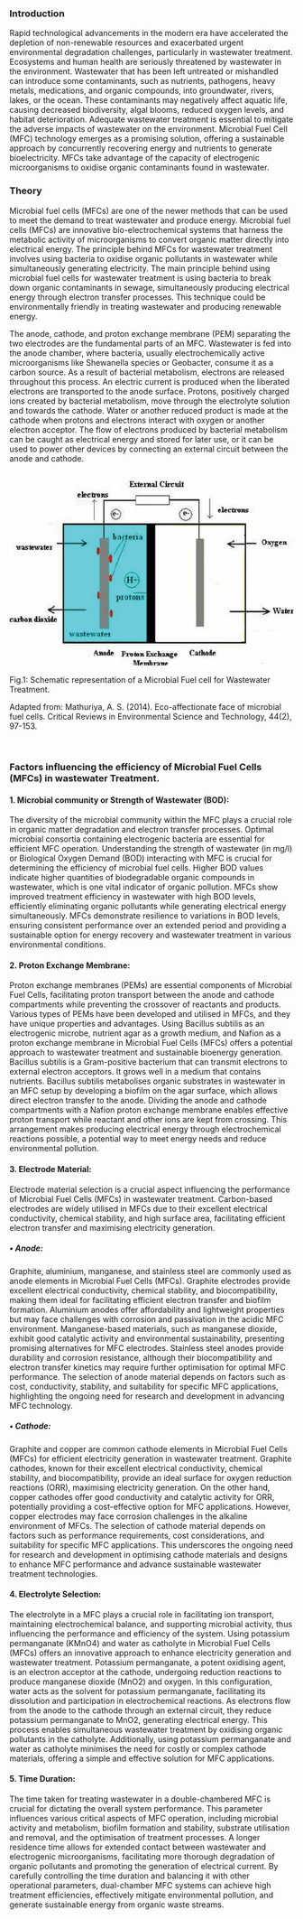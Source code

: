 ### Introduction
Rapid technological advancements in the modern era have accelerated the depletion of non-renewable resources and exacerbated urgent environmental degradation challenges, particularly in wastewater treatment. Ecosystems and human health are seriously threatened by wastewater in the environment. Wastewater that has been left untreated or mishandled can introduce some contaminants, such as nutrients, pathogens, heavy metals, medications, and organic compounds, into groundwater, rivers, lakes, or the ocean. These contaminants may negatively affect aquatic life, causing decreased biodiversity, algal blooms, reduced oxygen levels, and habitat deterioration. Adequate wastewater treatment is essential to mitigate the adverse impacts of wastewater on the environment. Microbial Fuel Cell (MFC) technology emerges as a promising solution, offering a sustainable approach by concurrently recovering energy and nutrients to generate bioelectricity. MFCs take advantage of the capacity of electrogenic microorganisms to oxidise organic contaminants found in wastewater.
&nbsp;

### Theory
Microbial fuel cells (MFCs) are one of the newer methods that can be used to meet the demand to treat wastewater and produce energy. Microbial fuel cells (MFCs) are innovative bio-electrochemical systems that harness the metabolic activity of microorganisms to convert organic matter directly into electrical energy. The principle behind MFCs for wastewater treatment involves using bacteria to oxidise organic pollutants in wastewater while simultaneously generating electricity. The main principle behind using microbial fuel cells for wastewater treatment is using bacteria to break down organic contaminants in sewage, simultaneously producing electrical energy through electron transfer processes. This technique could be environmentally friendly in treating wastewater and producing renewable energy.

The anode, cathode, and proton exchange membrane (PEM) separating the two electrodes are the fundamental parts of an MFC. Wastewater is fed into the anode chamber, where bacteria, usually electrochemically active microorganisms like Shewanella species or Geobacter, consume it as a carbon source. As a result of bacterial metabolism, electrons are released throughout this process. An electric current is produced when the liberated electrons are transported to the anode surface. Protons, positively charged ions created by bacterial metabolism, move through the electrolyte solution and towards the cathode. Water or another reduced product is made at the cathode when protons and electrons interact with oxygen or another electron acceptor. The flow of electrons produced by bacterial metabolism can be caught as electrical energy and stored for later use, or it can be used to power other devices by connecting an external circuit between the anode and cathode.

&nbsp;
<img src="images/1.png" title="" />

Fig.1: Schematic representation of a Microbial Fuel cell for Wastewater Treatment.

Adapted from: Mathuriya, A. S. (2014). Eco-affectionate face of microbial fuel cells. Critical Reviews in Environmental Science and Technology, 44(2), 97-153.

&nbsp;

### Factors influencing the efficiency of Microbial Fuel Cells (MFCs) in wastewater Treatment.


#### 1.	Microbial community or Strength of Wastewater (BOD): 
The diversity of the microbial community within the MFC plays a crucial role in organic matter degradation and electron transfer processes. Optimal microbial consortia containing electrogenic bacteria are essential for efficient MFC operation. Understanding the strength of wastewater (in mg/l) or Biological Oxygen Demand (BOD) interacting with MFC is crucial for determining the efficiency of microbial fuel cells. Higher BOD values indicate higher quantities of biodegradable organic compounds in wastewater, which is one vital indicator of organic pollution. MFCs show improved treatment efficiency in wastewater with high BOD levels, efficiently eliminating organic pollutants while generating electrical energy simultaneously. MFCs demonstrate resilience to variations in BOD levels, ensuring consistent performance over an extended period and providing a sustainable option for energy recovery and wastewater treatment in various environmental conditions.

#### 2.	Proton Exchange Membrane: 
Proton exchange membranes (PEMs) are essential components of Microbial Fuel Cells, facilitating proton transport between the anode and cathode compartments while preventing the crossover of reactants and products. Various types of PEMs have been developed and utilised in MFCs, and they have unique properties and advantages. Using Bacillus subtilis as an electrogenic microbe, nutrient agar as a growth medium, and Nafion as a proton exchange membrane in Microbial Fuel Cells (MFCs) offers a potential approach to wastewater treatment and sustainable bioenergy generation. Bacillus subtilis is a Gram-positive bacterium that can transmit electrons to external electron acceptors. It grows well in a medium that contains nutrients. Bacillus subtilis metabolises organic substrates in wastewater in an MFC setup by developing a biofilm on the agar surface, which allows direct electron transfer to the anode. Dividing the anode and cathode compartments with a Nafion proton exchange membrane enables effective proton transport while reactant and other ions are kept from crossing. This arrangement makes producing electrical energy through electrochemical reactions possible, a potential way to meet energy needs and reduce environmental pollution.

#### 3.	Electrode Material: 
Electrode material selection is a crucial aspect influencing the performance of Microbial Fuel Cells (MFCs) in wastewater treatment. Carbon-based electrodes are widely utilised in MFCs due to their excellent electrical conductivity, chemical stability, and high surface area, facilitating efficient electron transfer and maximising electricity generation. 
##### •	Anode: 
Graphite, aluminium, manganese, and stainless steel are commonly used as anode elements in Microbial Fuel Cells (MFCs). Graphite electrodes provide excellent electrical conductivity, chemical stability, and biocompatibility, making them ideal for facilitating efficient electron transfer and biofilm formation. Aluminium anodes offer affordability and lightweight properties but may face challenges with corrosion and passivation in the acidic MFC environment. Manganese-based materials, such as manganese dioxide, exhibit good catalytic activity and environmental sustainability, presenting promising alternatives for MFC electrodes. Stainless steel anodes provide durability and corrosion resistance, although their biocompatibility and electron transfer kinetics may require further optimisation for optimal MFC performance. The selection of anode material depends on factors such as cost, conductivity, stability, and suitability for specific MFC applications, highlighting the ongoing need for research and development in advancing MFC technology.

##### •	Cathode: 
Graphite and copper are common cathode elements in Microbial Fuel Cells (MFCs) for efficient electricity generation in wastewater treatment. Graphite cathodes, known for their excellent electrical conductivity, chemical stability, and biocompatibility, provide an ideal surface for oxygen reduction reactions (ORR), maximising electricity generation. On the other hand, copper cathodes offer good conductivity and catalytic activity for ORR, potentially providing a cost-effective option for MFC applications. However, copper electrodes may face corrosion challenges in the alkaline environment of MFCs. The selection of cathode material depends on factors such as performance requirements, cost considerations, and suitability for specific MFC applications. This underscores the ongoing need for research and development in optimising cathode materials and designs to enhance MFC performance and advance sustainable wastewater treatment technologies.

#### 4.	Electrolyte Selection: 
The electrolyte in a MFC plays a crucial role in facilitating ion transport, maintaining electrochemical balance, and supporting microbial activity, thus influencing the performance and efficiency of the system. Using potassium permanganate (KMnO4) and water as catholyte in Microbial Fuel Cells (MFCs) offers an innovative approach to enhance electricity generation and wastewater treatment. Potassium permanganate, a potent oxidising agent, is an electron acceptor at the cathode, undergoing reduction reactions to produce manganese dioxide (MnO2) and oxygen. In this configuration, water acts as the solvent for potassium permanganate, facilitating its dissolution and participation in electrochemical reactions. As electrons flow from the anode to the cathode through an external circuit, they reduce potassium permanganate to MnO2, generating electrical energy. This process enables simultaneous wastewater treatment by oxidising organic pollutants in the catholyte. Additionally, using potassium permanganate and water as catholyte minimises the need for costly or complex cathode materials, offering a simple and effective solution for MFC applications.

#### 5.	Time Duration: 
The time taken for treating wastewater in a double-chambered MFC is crucial for dictating the overall system performance. This parameter influences various critical aspects of MFC operation, including microbial activity and metabolism, biofilm formation and stability, substrate utilisation and removal, and the optimisation of treatment processes. A longer residence time allows for extended contact between wastewater and electrogenic microorganisms, facilitating more thorough degradation of organic pollutants and promoting the generation of electrical current. By carefully controlling the time duration and balancing it with other operational parameters, dual-chamber MFC systems can achieve high treatment efficiencies, effectively mitigate environmental pollution, and generate sustainable energy from organic waste streams.

